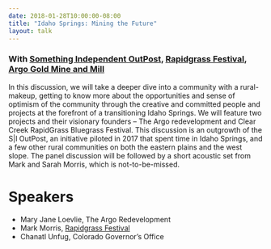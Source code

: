 ```yaml
---
date: 2018-01-28T10:00:00-08:00
title: "Idaho Springs: Mining the Future"
layout: talk
---
```


### With [Something Independent OutPost](http://www.somethingindependent.com/the-si-outpost/), [Rapidgrass Festival](http://rapidgrassfestival.com/), [Argo Gold Mine and Mill](http://historicargotours.com/) 

In this discussion, we will take a deeper dive into a community with a rural-makeup, getting to know more about the opportunities and sense of optimism of the community through the creative and committed people and projects at the forefront of a transitioning Idaho Springs. We will feature two projects and their visionary founders – The Argo redevelopment and Clear Creek RapidGrass Bluegrass Festival. This discussion is an outgrowth of the S|I OutPost, an initiative piloted in 2017 that spent time in Idaho Springs, and a few other rural communities on both the eastern plains and the west slope. The panel discussion will be followed by a short acoustic set from Mark and Sarah Morris, which is not-to-be-missed.

# Speakers
- Mary Jane Loevlie, The Argo Redevelopment
- Mark Morris, [Rapidgrass Festival](http://rapidgrassfestival.com/) 
- Chanatl Unfug, Colorado Governor’s Office
